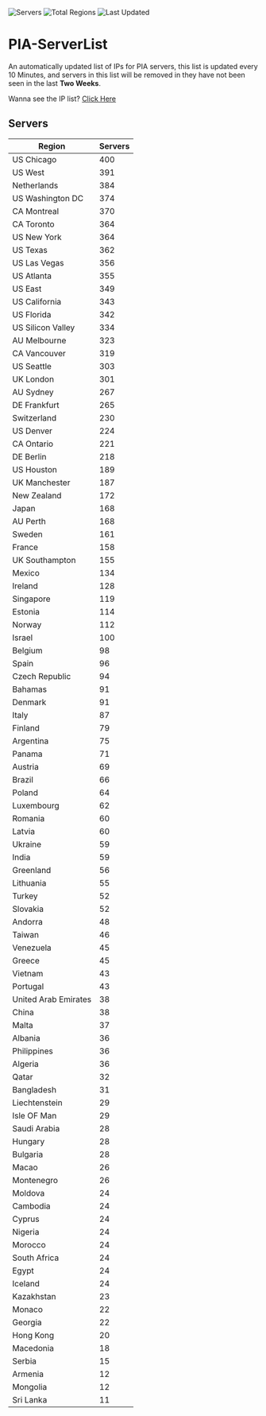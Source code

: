 ![Servers](https://img.shields.io/badge/Servers-12,415-darkgreen)
![Total Regions](https://img.shields.io/badge/Total_Regions-97-darkgreen)
![Last Updated](https://img.shields.io/badge/Last_Updated-December_16_2024_05:31_EST-darkgreen)

# PIA-ServerList
An automatically updated list of IPs for PIA servers, this list is updated every 10 Minutes, and servers in this list will be removed in they have not been seen in the last **Two Weeks**.

Wanna see the IP list? [Click Here](./servers.json)

## Servers
| Region               | Servers |
|----------------------|---------|
| US Chicago | 400 |
| US West | 391 |
| Netherlands | 384 |
| US Washington DC | 374 |
| CA Montreal | 370 |
| CA Toronto | 364 |
| US New York | 364 |
| US Texas | 362 |
| US Las Vegas | 356 |
| US Atlanta | 355 |
| US East | 349 |
| US California | 343 |
| US Florida | 342 |
| US Silicon Valley | 334 |
| AU Melbourne | 323 |
| CA Vancouver | 319 |
| US Seattle | 303 |
| UK London | 301 |
| AU Sydney | 267 |
| DE Frankfurt | 265 |
| Switzerland | 230 |
| US Denver | 224 |
| CA Ontario | 221 |
| DE Berlin | 218 |
| US Houston | 189 |
| UK Manchester | 187 |
| New Zealand | 172 |
| Japan | 168 |
| AU Perth | 168 |
| Sweden | 161 |
| France | 158 |
| UK Southampton | 155 |
| Mexico | 134 |
| Ireland | 128 |
| Singapore | 119 |
| Estonia | 114 |
| Norway | 112 |
| Israel | 100 |
| Belgium | 98 |
| Spain | 96 |
| Czech Republic | 94 |
| Bahamas | 91 |
| Denmark | 91 |
| Italy | 87 |
| Finland | 79 |
| Argentina | 75 |
| Panama | 71 |
| Austria | 69 |
| Brazil | 66 |
| Poland | 64 |
| Luxembourg | 62 |
| Romania | 60 |
| Latvia | 60 |
| Ukraine | 59 |
| India | 59 |
| Greenland | 56 |
| Lithuania | 55 |
| Turkey | 52 |
| Slovakia | 52 |
| Andorra | 48 |
| Taiwan | 46 |
| Venezuela | 45 |
| Greece | 45 |
| Vietnam | 43 |
| Portugal | 43 |
| United Arab Emirates | 38 |
| China | 38 |
| Malta | 37 |
| Albania | 36 |
| Philippines | 36 |
| Algeria | 36 |
| Qatar | 32 |
| Bangladesh | 31 |
| Liechtenstein | 29 |
| Isle OF Man | 29 |
| Saudi Arabia | 28 |
| Hungary | 28 |
| Bulgaria | 28 |
| Macao | 26 |
| Montenegro | 26 |
| Moldova | 24 |
| Cambodia | 24 |
| Cyprus | 24 |
| Nigeria | 24 |
| Morocco | 24 |
| South Africa | 24 |
| Egypt | 24 |
| Iceland | 24 |
| Kazakhstan | 23 |
| Monaco | 22 |
| Georgia | 22 |
| Hong Kong | 20 |
| Macedonia | 18 |
| Serbia | 15 |
| Armenia | 12 |
| Mongolia | 12 |
| Sri Lanka | 11 |